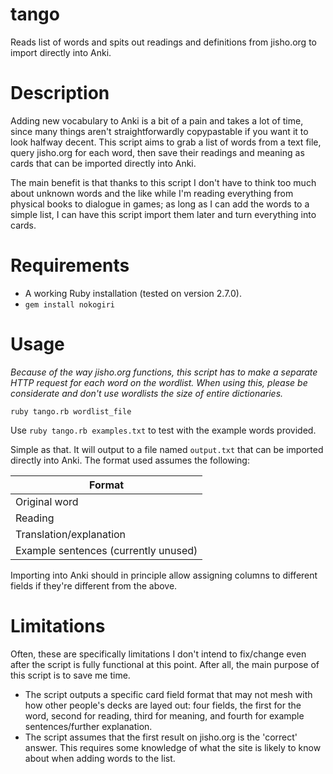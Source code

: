 # tango

Reads list of words and spits out readings and definitions from jisho.org to import directly into Anki.

# Description

Adding new vocabulary to Anki is a bit of a pain and takes a lot of time, since many things aren't straightforwardly copypastable if you want it to look halfway decent. This script aims to grab a list of words from a text file, query jisho.org for each word, then save their readings and meaning as cards that can be imported directly into Anki.

The main benefit is that thanks to this script I don't have to think too much about unknown words and the like while I'm reading everything from physical books to dialogue in games; as long as I can add the words to a simple list, I can have this script import them later and turn everything into cards.

# Requirements

* A working Ruby installation (tested on version 2.7.0).
* `gem install nokogiri`

# Usage

*Because of the way jisho.org functions, this script has to make a separate HTTP request for each word on the wordlist. When using this, please be considerate and don't use wordlists the size of entire dictionaries.*

`ruby tango.rb wordlist_file`

Use `ruby tango.rb examples.txt` to test with the example words provided.

Simple as that. It will output to a file named `output.txt` that can be imported directly into Anki. The format used assumes the following:

| Format                               |
|--------------------------------------|
| Original word                        |
| Reading                              |
| Translation/explanation              |
| Example sentences (currently unused) |

Importing into Anki should in principle allow assigning columns to different fields if they're different from the above.

# Limitations

Often, these are specifically limitations I don't intend to fix/change even after the script is fully functional at this point. After all, the main purpose of this script is to save me time.

* The script outputs a specific card field format that may not mesh with how other people's decks are layed out: four fields, the first for the word, second for reading, third for meaning, and fourth for example sentences/further explanation.
* The script assumes that the first result on jisho.org is the 'correct' answer. This requires some knowledge of what the site is likely to know about when adding words to the list.
